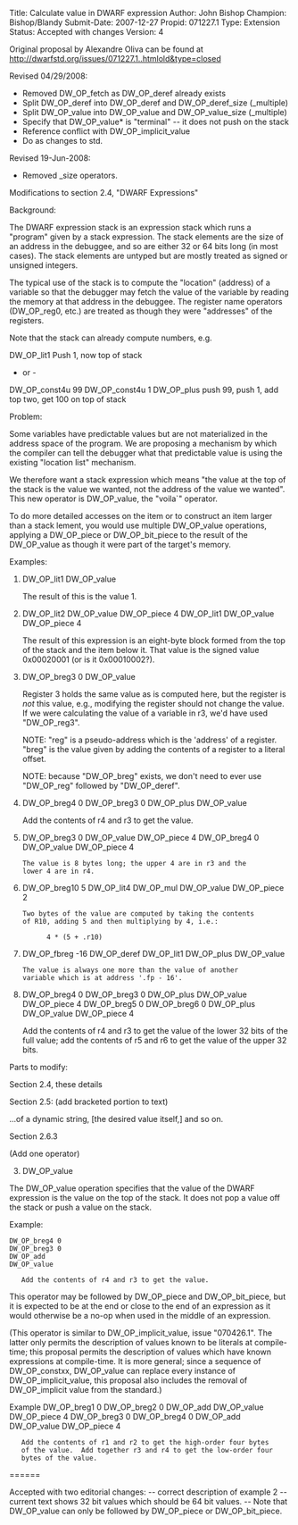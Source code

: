 Title:       Calculate value in DWARF expression
Author:      John Bishop
Champion:    Bishop/Blandy
Submit-Date: 2007-12-27
Propid:      071227.1
Type:        Extension
Status:      Accepted with changes
Version:     4

Original proposal by Alexandre Oliva can be found at
http://dwarfstd.org/issues/071227.1..htmlold&type=closed

Revised 04/29/2008:
- Removed DW_OP_fetch as DW_OP_deref already exists
- Split DW_OP_deref into DW_OP_deref and DW_OP_deref_size (_multiple)
- Split DW_OP_value into DW_OP_value and DW_OP_value_size (_multiple)
- Specify that DW_OP_value* is "terminal" -- it does not push on the stack
- Reference conflict with DW_OP_implicit_value
- Do as changes to std.

Revised 19-Jun-2008:
- Removed _size operators.

Modifications to section 2.4, "DWARF Expressions"

Background:

The DWARF expression stack is an expression stack which runs a "program" 
given by a stack expression.  The stack elements are the size of an 
address in the debuggee, and so are either 32 or 64 bits long (in most 
cases).  The stack elements are untyped but are mostly treated as signed 
or unsigned integers.

The typical use of the stack is to compute the "location" (address) 
of a variable so that the debugger may fetch the value of the variable 
by reading the memory at that address in the debuggee.  The register 
name operators (DW_OP_reg0, etc.) are treated as though they were 
"addresses" of the registers.

Note that the stack can already compute numbers, e.g.

  DW_OP_lit1          Push 1, now top of stack

 - or -

  DW_OP_const4u 99
  DW_OP_const4u 1
  DW_OP_plus          push 99, push 1, add top two, get 100 on top of stack

Problem:

Some variables have predictable values but are not materialized in 
the address space of the program.  We are proposing a mechanism by 
which the compiler can tell the debugger what that predictable value 
is using the existing "location list" mechanism.

We therefore want a stack expression which means "the value at the 
top of the stack is the value we wanted, not the address of the 
value we wanted".  This new operator is DW_OP_value, the "voila`" operator.

To do more detailed accesses on the item or to construct an item larger than
a stack lement, you would use multiple DW_OP_value operations, applying a
DW_OP_piece or DW_OP_bit_piece to the result of the DW_OP_value as though
it were part of the target's memory.

Examples:

1.  DW_OP_lit1 
    DW_OP_value

       The result of this is the value 1.

2.  DW_OP_lit2
    DW_OP_value
    DW_OP_piece 4
    DW_OP_lit1
    DW_OP_value
    DW_OP_piece 4

       The result of this expression is an eight-byte block formed from
       the top of the stack and the item below it.  That value is
       the signed value 0x00020001 (or is it 0x00010002?).

3.  DW_OP_breg3 0
    DW_OP_value

       Register 3 holds the same value as is computed here,
       but the register is _not_ this value, e.g., modifying 
       the register should not change the value.  If we were 
       calculating the value of a variable in r3, we'd have
       used "DW_OP_reg3".

    NOTE: "reg" is a pseudo-address which is the 'address' of a register.
          "breg" is the value given by adding the contents of a register
          to a literal offset.

    NOTE: because "DW_OP_breg" exists, we don't need to ever use "DW_OP_reg"
          followed by "DW_OP_deref".

4.  DW_OP_breg4 0
    DW_OP_breg3 0
    DW_OP_plus
    DW_OP_value

       Add the contents of r4 and r3 to get the value.

5.  DW_OP_breg3 0
    DW_OP_value
    DW_OP_piece 4
    DW_OP_breg4 0
    DW_OP_value
    DW_OP_piece 4

        The value is 8 bytes long; the upper 4 are in r3 and the 
        lower 4 are in r4.

6.  DW_OP_breg10 5
    DW_OP_lit4
    DW_OP_mul
    DW_OP_value
    DW_OP_piece 2

        Two bytes of the value are computed by taking the contents
        of R10, adding 5 and then multiplying by 4, i.e.:

              4 * (5 + .r10)

7.  DW_OP_fbreg -16
    DW_OP_deref
    DW_OP_lit1
    DW_OP_plus
    DW_OP_value

        The value is always one more than the value of another
        variable which is at address '.fp - 16'.

8.  DW_OP_breg4 0
    DW_OP_breg3 0
    DW_OP_plus
    DW_OP_value
    DW_OP_piece 4
    DW_OP_breg5 0
    DW_OP_breg6 0
    DW_OP_plus
    DW_OP_value
    DW_OP_piece 4

       Add the contents of r4 and r3 to get the value of the
       lower 32 bits of the full value; add the contents of r5 
       and r6 to get the value of the upper 32 bits.

Parts to modify:

Section 2.4, these details

Section 2.5: 
  (add bracketed portion to text)

  ...of a dynamic string, [the desired value itself,] and so on.

Section 2.6.3

  (Add one operator)

  3. DW_OP_value

  The DW_OP_value operation specifies that the value of the DWARF expression is
  the value on the top of the stack.  It does not pop a value off the stack or
  push a value on the stack.

  Example:

    DW_OP_breg4 0
    DW_OP_breg3 0
    DW_OP_add
    DW_OP_value

       Add the contents of r4 and r3 to get the value.  

  This operator may be followed by DW_OP_piece and DW_OP_bit_piece, but it is 
  expected to be at the end or close to the end of an expression as it
  would otherwise be a no-op when used in the middle of an expression.  

  (This operator is similar to DW_OP_implicit_value, issue "070426.1".  The
  latter only permits the description of values known to be literals at
  compile-time; this proposal permits the description of values which
  have known expressions at compile-time.  It is more general; since 
  a sequence of DW_OP_constxx, DW_OP_value can replace every instance
  of DW_OP_implicit_value, this proposal also includes the removal of
  DW_OP_implicit value from the standard.)


  Example
    DW_OP_breg1 0
    DW_OP_breg2 0
    DW_OP_add
    DW_OP_value
    DW_OP_piece 4
    DW_OP_breg3 0
    DW_OP_breg4 0
    DW_OP_add
    DW_OP_value
    DW_OP_piece 4

       Add the contents of r1 and r2 to get the high-order four bytes 
       of the value.  Add together r3 and r4 to get the low-order four
       bytes of the value.

======

Accepted with two editorial changes:
  -- correct description of example 2 -- current text shows 32 bit values
     which should be 64 bit values.
  -- Note that DW_OP_value can only be followed by DW_OP_piece or 
     DW_OP_bit_piece.
